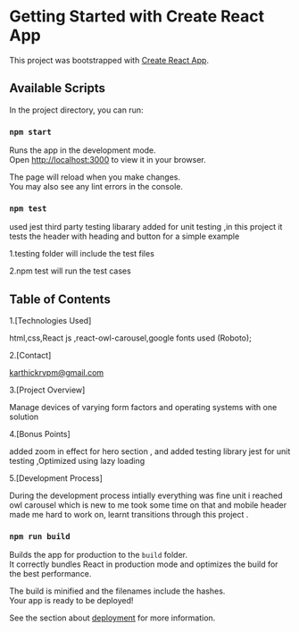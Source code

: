 # Getting Started with Create React App

This project was bootstrapped with [Create React App](https://github.com/facebook/create-react-app).

## Available Scripts

In the project directory, you can run:

### `npm start`

Runs the app in the development mode.\
Open [http://localhost:3000](http://localhost:3000) to view it in your browser.

The page will reload when you make changes.\
You may also see any lint errors in the console.

### `npm test`

used jest third party testing libarary added for unit testing ,in this project it tests the header with heading and button for a simple example 

1.testing folder will include the test files 

2.npm test will run the test cases 


## Table of Contents

1.[Technologies Used]

html,css,React js ,react-owl-carousel,google fonts used (Roboto);

2.[Contact] 

karthickrvpm@gmail.com

3.[Project Overview] 

Manage devices of varying form factors and operating systems with one solution

4.[Bonus Points] 

added zoom in effect for hero section , and added testing library jest for unit testing ,Optimized using lazy loading 

5.[Development Process] 

During the development process intially everything was fine unit i reached owl carousel which is new to me took some time on that and mobile header made me hard to work on, learnt transitions through this project .




### `npm run build`

Builds the app for production to the `build` folder.\
It correctly bundles React in production mode and optimizes the build for the best performance.

The build is minified and the filenames include the hashes.\
Your app is ready to be deployed!

See the section about [deployment](https://facebook.github.io/create-react-app/docs/deployment) for more information.



